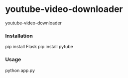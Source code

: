 # youtube-video-downloader
youtube-video-downloader


### Installation

pip install Flask
pip install pytube


### Usage

python app.py
